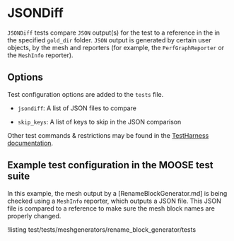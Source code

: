 # JSONDiff

`JSONDiff` tests compare `JSON` output(s) for the test to a reference in the in the specified
`gold_dir` folder. `JSON` output is generated by certain user objects, by the mesh  and reporters (for example,
the `PerfGraphReporter` or the `MeshInfo` reporter).

## Options

Test configuration options are added to the `tests` file.

- `jsondiff`: A list of JSON files to compare

- `skip_keys`: A list of keys to skip in the JSON comparison


Other test commands & restrictions may be found in the [TestHarness documentation](TestHarness.md).

## Example test configuration in the MOOSE test suite

In this example, the mesh output by a [RenameBlockGenerator.md] is being checked using a
`MeshInfo` reporter, which outputs a JSON file. This JSON file is compared to a reference to
make sure the mesh block names are properly changed.

!listing test/tests/meshgenerators/rename_block_generator/tests
